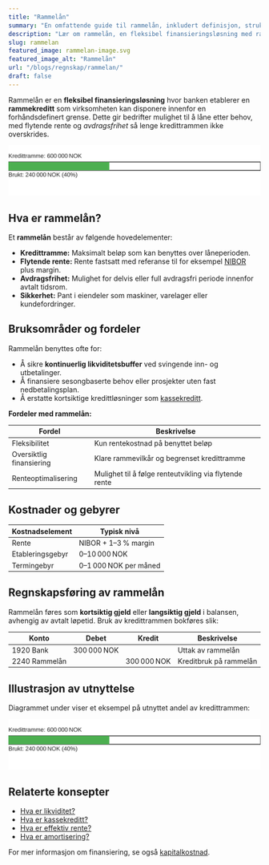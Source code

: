 ```yaml
---
title: "Rammelån"
summary: "En omfattende guide til rammelån, inkludert definisjon, struktur, bruksområder, renter, sikkerhetskrav og regnskapsmessig behandling av rammelån for bedrifter."
description: "Lær om rammelån, en fleksibel finansieringsløsning med rammekreditt og flytende rente. Forstå nøkkelbegreper, fordeler, kostnader og regnskapsføring av rammelån."
slug: rammelan
featured_image: rammelan-image.svg
featured_image_alt: "Rammelån"
url: "/blogs/regnskap/rammelan/"
draft: false
---
```


Rammelån er en **fleksibel finansieringsløsning** hvor banken etablerer en **rammekreditt** som virksomheten kan disponere innenfor en forhåndsdefinert grense. Dette gir bedrifter mulighet til å låne etter behov, med flytende rente og _avdragsfrihet_ så lenge kredittrammen ikke overskrides.

![Illustrasjon av rammelån](rammelan-utilization.svg)

## Hva er rammelån?

Et **rammelån** består av følgende hovedelementer:

* **Kredittramme:** Maksimalt beløp som kan benyttes over låneperioden.
* **Flytende rente:** Rente fastsatt med referanse til for eksempel [NIBOR](/blogs/regnskap/nibor "NIBOR") plus margin.
* **Avdragsfrihet:** Mulighet for delvis eller full avdragsfri periode innenfor avtalt tidsrom.
* **Sikkerhet:** Pant i eiendeler som maskiner, varelager eller kundefordringer.

## Bruksområder og fordeler

Rammelån benyttes ofte for:

* Å sikre **kontinuerlig likviditetsbuffer** ved svingende inn- og utbetalinger.
* Å finansiere sesongbaserte behov eller prosjekter uten fast nedbetalingsplan.
* Å erstatte kortsiktige kredittløsninger som [kassekreditt](/blogs/regnskap/kassekreditt "Kassekreditt: Overdraft og Likviditetsstyring i Norske Bedrifter").

**Fordeler med rammelån:**

| **Fordel**                    | **Beskrivelse**                                      |
|-------------------------------|------------------------------------------------------|
| Fleksibilitet                 | Kun rentekostnad på benyttet beløp                   |
| Oversiktlig finansiering      | Klare rammevilkår og begrenset kredittramme          |
| Renteoptimalisering           | Mulighet til å følge renteutvikling via flytende rente|

## Kostnader og gebyrer

| **Kostnadselement** | **Typisk nivå**                         |
|---------------------|-----------------------------------------|
| Rente               | NIBOR + 1–3 % margin                    |
| Etableringsgebyr    | 0–10 000 NOK                            |
| Termingebyr         | 0–1 000 NOK per måned                   |

## Regnskapsføring av rammelån

Rammelån føres som **kortsiktig gjeld** eller **langsiktig gjeld** i balansen, avhengig av avtalt løpetid. Bruk av kredittrammen bokføres slik:

| **Konto**     | **Debet**      | **Kredit**     | **Beskrivelse**             |
|---------------|----------------|----------------|-----------------------------|
| 1920 Bank     | 300 000 NOK    |                | Uttak av rammelån           |
| 2240 Rammelån |                | 300 000 NOK    | Kreditbruk på rammelån      |

## Illustrasjon av utnyttelse

Diagrammet under viser et eksempel på utnyttet andel av kredittrammen:

![Utnyttelse av rammelån](rammelan-utilization.svg)

## Relaterte konsepter

* [Hva er likviditet?](/blogs/regnskap/hva-er-likviditet "Hva er Likviditet? Komplett Guide til Likviditet og Likviditetsstyring")
* [Hva er kassekreditt?](/blogs/regnskap/kassekreditt "Kassekreditt: Overdraft og Likviditetsstyring i Norske Bedrifter")
* [Hva er effektiv rente?](/blogs/regnskap/hva-er-effektiv-rente "Hva er Effektiv rente? Beregning og betydning")
* [Hva er amortisering?](/blogs/regnskap/hva-er-amortisering "Hva er Amortisering? Hvordan nedbetale lån over tid")

For mer informasjon om finansiering, se også [kapitalkostnad](/blogs/regnskap/kapitalkostnad "Kapitalkostnad - Beregning og implikasjoner for bedrifter").
